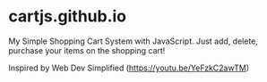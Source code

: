 # cartjs.github.io

My Simple Shopping Cart System with JavaScript. Just add, delete, purchase your items on the shopping cart!

Inspired by Web Dev Simplified (https://youtu.be/YeFzkC2awTM)
